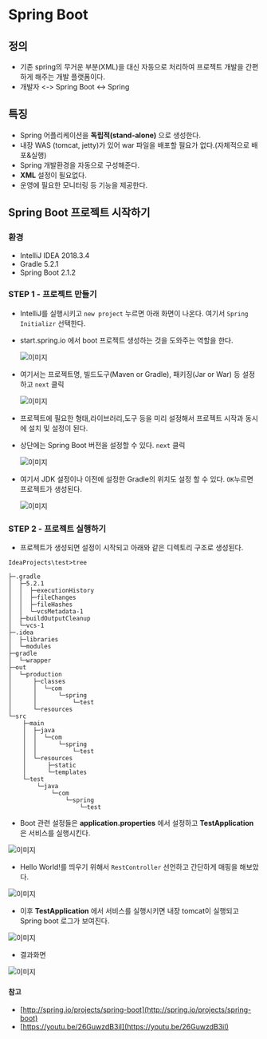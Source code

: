 # Spring Boot

## 정의
- 기존 spring의 무거운 부분(XML)을 대신 자동으로 처리하여 프로젝트 개발을 간편하게 해주는 개발 플랫폼이다.
- 개발자 <-> Spring Boot <-> Spring  

## 특징
- Spring 어플리케이션을 **독립적(stand-alone)** 으로 생성한다.
- 내장 WAS (tomcat, jetty)가 있어 war 파일을 배포할 필요가 없다.(자체적으로 배포&실행)
- Spring 개발환경을 자동으로 구성해준다.
- **XML** 설정이 필요없다.
- 운영에 필요한 모니터링 등 기능을 제공한다.

## Spring Boot 프로젝트 시작하기
### 환경
- IntelliJ IDEA 2018.3.4
- Gradle 5.2.1
- Spring Boot 2.1.2

### STEP 1 - 프로젝트 만들기
- IntelliJ를 실행시키고 ``new project`` 누르면 아래 화면이 나온다. 여기서 ``Spring Initializr`` 선택한다.
- start.spring.io 에서 boot 프로젝트 생성하는 것을 도와주는 역할을 한다.

  ![이미지](/capture/K-001.png)

- 여기서는 프로젝트명, 빌드도구(Maven or Gradle), 패키징(Jar or War) 등 설정하고 ``next`` 클릭

  ![이미지](/capture/K-002.png)

- 프로젝트에 필요한 형태,라이브러리,도구 등을 미리 설정해서 프로젝트 시작과 동시에 설치 및 설정이 된다.
- 상단에는 Spring Boot 버전을 설정할 수 있다. ``next`` 클릭

   ![이미지](/capture/K-003.png)

- 여기서 JDK 설정이나 이전에 설정한 Gradle의 위치도 설정 할 수 있다. ``OK``누르면 프로젝트가 생성된다.

  ![이미지](/capture/K-004.png)

### STEP 2 - 프로젝트 실행하기
- 프로젝트가 생성되면 설정이 시작되고 아래와 같은 디렉토리 구조로 생성된다.

```
IdeaProjects\test>tree

├─.gradle
│  ├─5.2.1
│  │  ├─executionHistory
│  │  ├─fileChanges
│  │  ├─fileHashes
│  │  └─vcsMetadata-1
│  ├─buildOutputCleanup
│  └─vcs-1
├─.idea
│  ├─libraries
│  └─modules
├─gradle
│  └─wrapper
├─out
│  └─production
│      ├─classes
│      │  └─com
│      │      └─spring
│      │          └─test
│      └─resources
└─src
    ├─main
    │  ├─java
    │  │  └─com
    │  │      └─spring
    │  │          └─test
    │  └─resources
    │      ├─static
    │      └─templates
    └─test
        └─java
            └─com
                └─spring
                    └─test

```

- Boot 관련 설정들은 **application.properties** 에서 설정하고 **TestApplication** 은 서비스를 실행시킨다.

![이미지](/capture/K-005.png)

- Hello World!를 띄우기 위해서 ``RestController`` 선언하고 간단하게 매핑을 해보았다.

![이미지](/capture/K-006.png)

- 이후 **TestApplication** 에서 서비스를 실행시키면 내장 tomcat이 실행되고 Spring boot 로그가 보여진다.

![이미지](/capture/K-007.png)

- 결과화면

![이미지](/capture/K-008.png)



#### 참고
- [http://spring.io/projects/spring-boot](http://spring.io/projects/spring-boot)
- [https://youtu.be/26GuwzdB3iI](https://youtu.be/26GuwzdB3iI)
